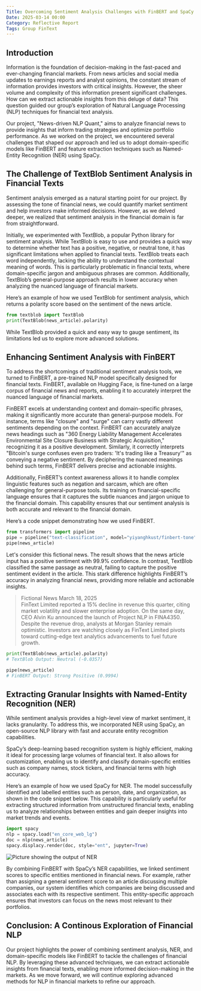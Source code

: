 ```yaml
---
Title: Overcoming Sentiment Analysis Challenges with FinBERT and SpaCy (by Group "FinText")
Date: 2025-03-14 00:00
Category: Reflective Report
Tags: Group FinText
---
```


## Introduction

Information is the foundation of decision-making in the fast-paced and ever-changing financial markets. From news articles and social media updates to earnings reports and analyst opinions, the constant stream of information provides investors with critical insights. However, the sheer volume and complexity of this information present significant challenges. How can we extract actionable insights from this deluge of data? This question guided our group’s exploration of Natural Language Processing (NLP) techniques for financial text analysis.

Our project, "News-driven NLP Quant," aims to analyze financial news to provide insights that inform trading strategies and optimize portfolio performance. As we worked on the project, we encountered several challenges that shaped our approach and led us to adopt domain-specific
models like FinBERT and feature extraction techniques such as Named-Entity Recognition (NER) using SpaCy.

## The Challenge of TextBlob Sentiment Analysis in Financial Texts

Sentiment analysis emerged as a natural starting point for our project. By assessing the tone of financial news, we could quantify market sentiment and help investors make informed decisions. However, as we delved deeper, we realized that sentiment analysis in the financial domain is far from straightforward.

Initially, we experimented with TextBlob, a popular Python library for sentiment analysis. While TextBlob is easy to use and provides a quick way to determine whether text has a positive, negative, or neutral tone, it has significant limitations when applied to financial texts. TextBlob
treats each word independently, lacking the ability to understand the contextual meaning of words. This is particularly problematic in financial texts, where domain-specific jargon and ambiguous phrases are common. Additionally, TextBlob’s general-purpose approach results in lower accuracy when analyzing the nuanced language of financial markets.

Here’s an example of how we used TextBlob for sentiment analysis, which returns a polarity score based on the sentiment of the news article.

``` Python
from textblob import TextBlob
print(TextBlob(news_article).polarity)
```

While TextBlob provided a quick and easy way to gauge sentiment, its limitations led us to explore more advanced solutions.

## Enhancing Sentiment Analysis with FinBERT

To address the shortcomings of traditional sentiment analysis tools, we turned to FinBERT, a pre-trained NLP model specifically designed for financial texts. FinBERT, available on Hugging Face, is fine-tuned on a large corpus of financial news and reports, enabling it to accurately interpret the nuanced language of financial markets.

FinBERT excels at understanding context and domain-specific phrases, making it significantly more accurate than general-purpose models. For instance, terms like "closure" and "surge" can carry vastly different sentiments depending on the context. FinBERT can accurately analyze news headings such as "360 Energy Liability Management Accelerates Environmental Site Closure Business with Strategic Acquisition," recognizing it as a positive development. Similarly, it correctly interprets "Bitcoin's surge confuses even pro traders: 'It's trading like a Treasury'" as conveying a negative sentiment. By deciphering the nuanced meanings behind such terms, FinBERT delivers precise and actionable insights.

Additionally, FinBERT’s context awareness allows it to handle complex linguistic features such as negation and sarcasm, which are often challenging for general-purpose tools. Its training on financial-specific language ensures that it captures the subtle nuances and jargon unique to the financial domain. This capability ensures that our sentiment analysis is both accurate and relevant to the financial domain.

Here’s a code snippet demonstrating how we used FinBERT.

``` Python
from transformers import pipeline
pipe = pipeline("text-classification", model="yiyanghkust/finbert-tone")
pipe(news_article)
```

Let's consider this fictional news. The result shows that the news article input has a positive sentiment with 99.9% confidence. In contrast, TextBlob classified the same passage as neutral, failing to capture the positive sentiment evident in the article. This stark difference highlights FinBERT’s accuracy in analyzing financial news, providing more reliable and actionable insights.

> Fictional News March 18, 2025  
> FinText Limited reported a 15% decline in revenue this quarter,
> citing market volatility and slower enterprise adoption.
> On the same day, CEO Alvin Ku announced the launch of Project NLP in FINA4350.
> Despite the revenue drop, analysts at Morgan Stanley remain optimistic.
> Investors are watching closely as FinText Limited pivots toward cutting-edge text analytics advancements to fuel future growth.

``` Python
print(TextBlob(news_article).polarity)
# TextBlob Output: Neutral (-0.0357)

pipe(news_article)
# FinBERT Output: Strong Positive (0.9994)
```

## Extracting Granular Insights with Named-Entity Recognition (NER)

While sentiment analysis provides a high-level view of market sentiment, it lacks granularity. To address this, we incorporated NER using SpaCy, an open-source NLP library with fast and accurate entity recognition capabilities.

SpaCy’s deep-learning based recognition system is highly efficient, making it ideal for processing large volumes of financial text. It also allows for customization, enabling us to identify and classify domain-specific entities such as company names, stock tickers, and financial terms with high accuracy.

Here’s an example of how we used SpaCy for NER. The model successfully identified and labelled entities such as person, date, and organization, as shown in the code snippet below. This capability is particularly useful for extracting structured information from unstructured financial texts, enabling us to analyze relationships between entities and gain deeper insights into market trends and events.

``` Python
import spacy
nlp = spacy.load("en_core_web_lg")
doc = nlp(news_article)
spacy.displacy.render(doc, style="ent", jupyter=True)
```

![Picture showing the output of NER]({static}/images/group-FinText-NER_spacy.png)

By combining FinBERT with SpaCy’s NER capabilities, we linked sentiment scores to specific entities mentioned in financial news. For example, rather than assigning a general sentiment score to an article discussing multiple companies, our system identifies which companies are being discussed and associates each with its respective sentiment. This entity-specific approach ensures that investors can focus on the news most relevant to their portfolios.

## Conclusion: A Continous Exploration of Financial NLP

Our project highlights the power of combining sentiment analysis, NER, and domain-specific models like FinBERT to tackle the challenges of financial NLP. By leveraging these advanced techniques, we can extract actionable insights from financial texts, enabling more informed decision-making in the markets. As we move forward, we will continue exploring advanced methods for NLP in financial markets to refine our approach.
